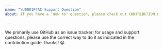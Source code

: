 ```yaml
---
name: "\U0001F4AC Support Question"
about: If you have a "How to" question, please check out CONTRIBUTION.md!

---
```


We primarily use GitHub as an issue tracker; for usage and support questions, please use the correct way to do it as indicated in the contribution guide Thanks! 😁.
